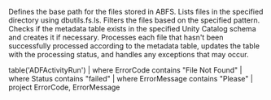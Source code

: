 Defines the base path for the files stored in ABFS.
Lists files in the specified directory using dbutils.fs.ls.
Filters the files based on the specified pattern.
Checks if the metadata table exists in the specified Unity Catalog schema and creates it if necessary.
Processes each file that hasn't been successfully processed according to the metadata table, updates the table with the processing status, and handles any exceptions that may occur.


table('ADFActivityRun')
| where ErrorCode contains "File Not Found"
| where Status contains "failed"
| where ErrorMessage contains "Please"
| project ErrorCode, ErrorMessage
